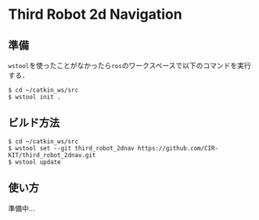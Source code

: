 # Third Robot 2d Navigation

## 準備
`wstool`を使ったことがなかったら`ros`のワークスペースで以下のコマンドを実行する．

```
$ cd ~/catkin_ws/src
$ wstool init .
```

## ビルド方法

```
$ cd ~/catkin_ws/src
$ wstool set --git third_robot_2dnav https://github.com/CIR-KIT/third_robot_2dnav.git
$ wstool update
```

## 使い方
準備中...
